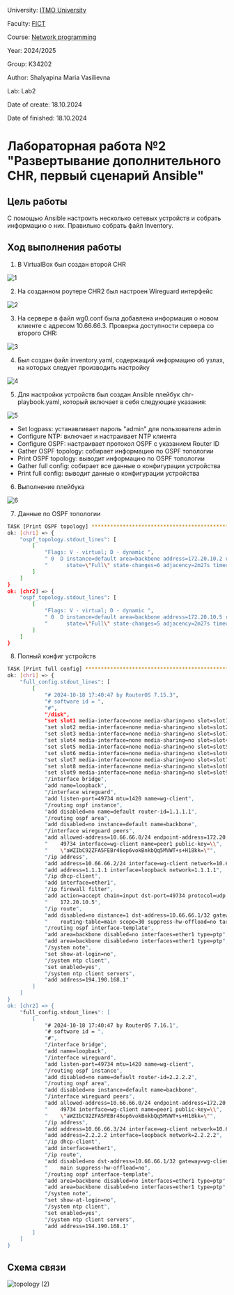 University: [ITMO University](https://itmo.ru/ru/)

Faculty: [FICT](https://fict.itmo.ru)

Course: [Network programming](https://github.com/itmo-ict-faculty/network-programming)

Year: 2024/2025

Group: K34202

Author: Shalyapina Maria Vasilievna

Lab: Lab2

Date of create: 18.10.2024

Date of finished: 18.10.2024

# Лабораторная работа №2 "Развертывание дополнительного CHR, первый сценарий Ansible"

## Цель работы
С помощью Ansible настроить несколько сетевых устройств и собрать информацию о них. Правильно собрать файл Inventory.

## Ход выполнения работы

1. В VirtualBox был создан второй CHR
 
![1](https://github.com/user-attachments/assets/ee41fa42-d199-4788-afb8-1c3cf7b3c965)

2. На созданном роутере CHR2 был настроен Wireguard интерфейс

![2](https://github.com/user-attachments/assets/7ac31a05-0566-4958-b5c6-2b8b0ef05928)

3. На сервере в файл wg0.conf была добавлена информация о новом клиенте с адресом 10.66.66.3. Проверка доступности сервера со второго CHR:

![3](https://github.com/user-attachments/assets/a0601346-47b7-4b48-bbeb-f9614d007975)

4. Был создан файл inventory.yaml, содержащий информацию об узлах, на которых следует производить настройку

![4](https://github.com/user-attachments/assets/f1998bc2-fc0e-4553-bcba-9107432b1892)

5. Для настройки устройств был создан Ansible плейбук chr-playbook.yaml, который включает в себя следующие указания:

![5](https://github.com/user-attachments/assets/69b645ff-a8cc-4ad0-8825-4585ade25b2c)

   - Set logpass: устанавливает пароль "admin" для пользователя admin
   - Configure NTP: включает и настраивает NTP клиента
   - Configure OSPF: настраивает протокол OSPF с указанием Router ID
   - Gather OSPF topology: собирает информацию по OSPF топологии
   - Print OSPF topology: выводит информацию по OSPF топологии
   - Gather full config: собирает все данные о конфигурации устройства
   - Print full config: выводит данные о конфигурации устройства


6. Выполнение плейбука

![6](https://github.com/user-attachments/assets/7cfac5a4-090f-4d1c-b935-1c9fc3f30c3c)

7. Данные по OSPF топологии

```bash
TASK [Print OSPF topology] ******************************************************************************************************************************************************************
ok: [chr1] => {
    "ospf_topology.stdout_lines": [
        [
            "Flags: V - virtual; D - dynamic ",
            " 0  D instance=default area=backbone address=172.20.10.2 router-id=2.2.2.2 ",
            "      state=\"Full\" state-changes=6 adjacency=2m27s timeout=33s"
        ]
    ]
}
ok: [chr2] => {
    "ospf_topology.stdout_lines": [
        [
            "Flags: V - virtual; D - dynamic ",
            " 0  D instance=default area=backbone address=172.20.10.5 router-id=1.1.1.1 ",
            "      state=\"Full\" state-changes=5 adjacency=2m27s timeout=33s"
        ]
    ]
}
```

8. Полный конфиг устройств

```bash
TASK [Print full config] ********************************************************************************************************************************************************************
ok: [chr1] => {
    "full_config.stdout_lines": [
        [
            "# 2024-10-18 17:40:47 by RouterOS 7.15.3",
            "# software id = ",
            "#",
            "/disk",
            "set slot1 media-interface=none media-sharing=no slot=slot1",
            "set slot2 media-interface=none media-sharing=no slot=slot2",
            "set slot3 media-interface=none media-sharing=no slot=slot3",
            "set slot4 media-interface=none media-sharing=no slot=slot4",
            "set slot5 media-interface=none media-sharing=no slot=slot5",
            "set slot6 media-interface=none media-sharing=no slot=slot6",
            "set slot7 media-interface=none media-sharing=no slot=slot7",
            "set slot8 media-interface=none media-sharing=no slot=slot8",
            "set slot9 media-interface=none media-sharing=no slot=slot9",
            "/interface bridge",
            "add name=loopback",
            "/interface wireguard",
            "add listen-port=49734 mtu=1420 name=wg-client",
            "/routing ospf instance",
            "add disabled=no name=default router-id=1.1.1.1",
            "/routing ospf area",
            "add disabled=no instance=default name=backbone",
            "/interface wireguard peers",
            "add allowed-address=10.66.66.0/24 endpoint-address=172.20.10.8 endpoint-port=\\",
            "    49734 interface=wg-client name=peer1 public-key=\\",
            "    \"aWZIbC92ZFA5FEBr46op6vokBnkbQq5MVWT+s+H18kk=\"",
            "/ip address",
            "add address=10.66.66.2/24 interface=wg-client network=10.66.66.0",
            "add address=1.1.1.1 interface=loopback network=1.1.1.1",
            "/ip dhcp-client",
            "add interface=ether1",
            "/ip firewall filter",
            "add action=accept chain=input dst-port=49734 protocol=udp src-address=\\",
            "    172.20.10.5",
            "/ip route",
            "add disabled=no distance=1 dst-address=10.66.66.1/32 gateway=wg-client \\",
            "    routing-table=main scope=30 suppress-hw-offload=no target-scope=10",
            "/routing ospf interface-template",
            "add area=backbone disabled=no interfaces=ether1 type=ptp",
            "add area=backbone disabled=no interfaces=ether1 type=ptp",
            "/system note",
            "set show-at-login=no",
            "/system ntp client",
            "set enabled=yes",
            "/system ntp client servers",
            "add address=194.190.168.1"
        ]
    ]
}
ok: [chr2] => {
    "full_config.stdout_lines": [
        [
            "# 2024-10-18 17:40:47 by RouterOS 7.16.1",
            "# software id = ",
            "#",
            "/interface bridge",
            "add name=loopback",
            "/interface wireguard",
            "add listen-port=49734 mtu=1420 name=wg-client",
            "/routing ospf instance",
            "add disabled=no name=default router-id=2.2.2.2",
            "/routing ospf area",
            "add disabled=no instance=default name=backbone",
            "/interface wireguard peers",
            "add allowed-address=10.66.66.0/24 endpoint-address=172.20.10.8 endpoint-port=\\",
            "    49734 interface=wg-client name=peer1 public-key=\\",
            "    \"aWZIbC92ZFA5FEBr46op6vokBnkbQq5MVWT+s+H18kk=\"",
            "/ip address",
            "add address=10.66.66.3/24 interface=wg-client network=10.66.66.0",
            "add address=2.2.2.2 interface=loopback network=2.2.2.2",
            "/ip dhcp-client",
            "add interface=ether1",
            "/ip route",
            "add disabled=no dst-address=10.66.66.1/32 gateway=wg-client routing-table=\\",
            "    main suppress-hw-offload=no",
            "/routing ospf interface-template",
            "add area=backbone disabled=no interfaces=ether1 type=ptp",
            "add area=backbone disabled=no interfaces=ether1 type=ptp",
            "/system note",
            "set show-at-login=no",
            "/system ntp client",
            "set enabled=yes",
            "/system ntp client servers",
            "add address=194.190.168.1"
        ]
    ]
}

```
## Схема связи

![topology (2)](https://github.com/user-attachments/assets/68b0f80f-73b9-4ff3-96c3-4757bddcaba0)

